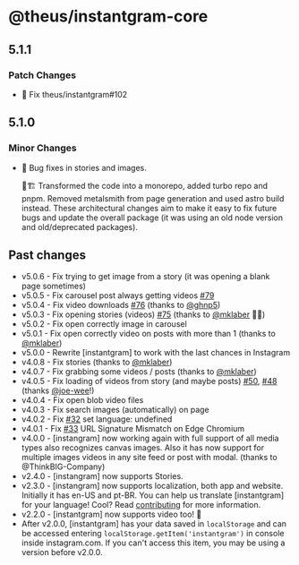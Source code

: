 # @theus/instantgram-core

## 5.1.1

### Patch Changes

- :bug: Fix theus/instantgram#102

## 5.1.0

### Minor Changes

- 🐛 Bug fixes in stories and images.

  🔄🏗️ Transformed the code into a monorepo, added turbo repo and pnpm. Removed metalsmith from page generation and used astro build instead. These architectural changes aim to make it easy to fix future bugs and update the overall package (it was using an old node version and old/deprecated packages).

## Past changes

- v5.0.6 - Fix trying to get image from a story (it was opening a blank page sometimes)
- v5.0.5 - Fix carousel post always getting videos [#79](https://github.com/theus/instantgram/issues/79)
- v5.0.4 - Fix video downloads [#76](https://github.com/theus/instantgram/issues/76) (thanks to [@ghnp5](https://github.com/ghnp5))
- v5.0.3 - Fix opening stories (videos) [#75](https://github.com/theus/instantgram/issues/75) (thanks to [@mklaber](https://github.com/mklaber) 🎉👑)
- v5.0.2 - Fix open correctly image in carousel
- v5.0.1 - Fix open correctly video on posts with more than 1 (thanks to [@mklaber](https://github.com/mklaber))
- v5.0.0 - Rewrite [instantgram] to work with the last chances in Instagram
- v4.0.8 - Fix stories (thanks to [@mklaber](https://github.com/mklaber))
- v4.0.7 - Fix grabbing some videos / posts (thanks to [@mklaber](https://github.com/mklaber))
- v4.0.5 - Fix loading of videos from story (and maybe posts) [#50](https://github.com/theus/instantgram/issues/50), [#48](https://github.com/theus/instantgram/issues/48) (thanks [@joe-wee](https://github.com/joe-wee)!)
- v4.0.4 - Fix open blob video files
- v4.0.3 - Fix search images (automatically) on page
- v4.0.2 - Fix [#32](https://github.com/theus/instantgram/issues/32) set language: undefined
- v4.0.1 - Fix [#33](https://github.com/theus/instantgram/issues/33) URL Signature Mismatch on Edge Chromium
- v4.0.0 - [instangram] now working again with full support of all media types also recognizes canvas images. Also it has now support for multiple images videos in any site feed or post with modal. (thanks to @ThinkBIG-Company)
- v2.4.0 - [instangram] now supports Stories.
- v2.3.0 - [instangram] now supports localization, both app and website. Initially it has en-US and pt-BR. You can help us translate [instantgram] for your language! Cool? Read [contributing](CONTRIBUTING.md) for more information.
- v2.2.0 - [instantgram] now supports video too! :movie_camera:
- After v2.0.0, [instantgram] has your data saved in `localStorage` and can be accessed entering `localStorage.getItem('instantgram')` in console inside instagram.com. If you can't access this item, you may be using a version before v2.0.0.
